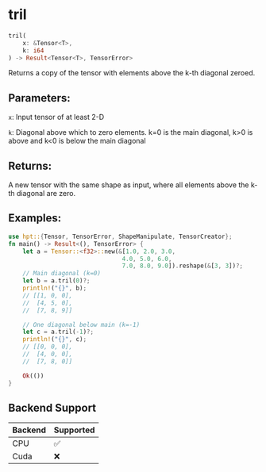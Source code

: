 # tril
```rust
tril(
    x: &Tensor<T>,
    k: i64
) -> Result<Tensor<T>, TensorError>
```
Returns a copy of the tensor with elements above the k-th diagonal zeroed.

## Parameters:
`x`: Input tensor of at least 2-D

`k`: Diagonal above which to zero elements. k=0 is the main diagonal, k>0 is above and k<0 is below the main diagonal

## Returns:
A new tensor with the same shape as input, where all elements above the k-th diagonal are zero.

## Examples:
```rust
use hpt::{Tensor, TensorError, ShapeManipulate, TensorCreator};
fn main() -> Result<(), TensorError> {
    let a = Tensor::<f32>::new(&[1.0, 2.0, 3.0, 
                                4.0, 5.0, 6.0,
                                7.0, 8.0, 9.0]).reshape(&[3, 3])?;
    // Main diagonal (k=0)
    let b = a.tril(0)?;
    println!("{}", b);
    // [[1, 0, 0],
    //  [4, 5, 0],
    //  [7, 8, 9]]

    // One diagonal below main (k=-1)
    let c = a.tril(-1)?;
    println!("{}", c);
    // [[0, 0, 0],
    //  [4, 0, 0],
    //  [7, 8, 0]]

    Ok(())
}
```
## Backend Support
| Backend | Supported |
|---------|-----------|
| CPU     | ✅         |
| Cuda    | ❌        |